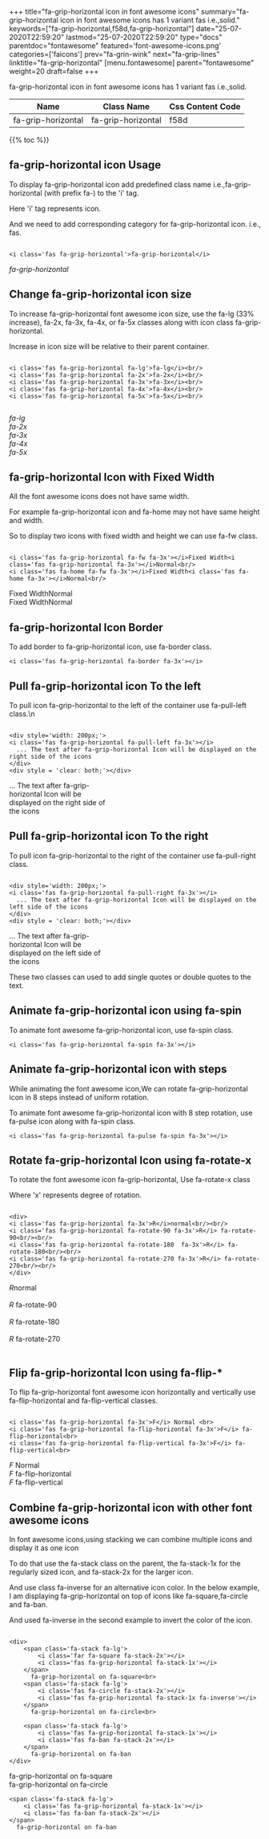 +++
title="fa-grip-horizontal icon in font awesome icons"
summary="fa-grip-horizontal icon in font awesome icons has 1 variant fas i.e.,solid."
keywords=["fa-grip-horizontal,f58d,fa-grip-horizontal"]
date="25-07-2020T22:59:20"
lastmod="25-07-2020T22:59:20"
type="docs"
parentdoc="fontawesome"
featured='font-awesome-icons.png'
categories=['faicons']
prev="fa-grin-wink"
next="fa-grip-lines"
linktitle="fa-grip-horizontal"
[menu.fontawesome]
parent="fontawesome"
weight=20
draft=false
+++


fa-grip-horizontal icon in font awesome icons has 1 variant fas i.e.,solid.

<div class='table-responsive'><table class='table'><thead><tr><th>Name</th><th>Class Name</th><th>Css Content Code</th></tr></thead><tbody><tr><td>fa-grip-horizontal</td><td>fa-grip-horizontal</td><td>f58d</td></tr></tbody></table></div>


{{% toc %}}


## fa-grip-horizontal icon Usage

To display fa-grip-horizontal icon add predefined class name i.e.,fa-grip-horizontal (with prefix fa-) to the 'i' tag.

Here 'i' tag represents icon.

And we need to add corresponding category for fa-grip-horizontal icon. i.e., fas.


```

<i class='fas fa-grip-horizontal'>fa-grip-horizontal</i>
```

<i class='fas fa-grip-horizontal'>fa-grip-horizontal</i>




## Change fa-grip-horizontal icon size
To increase fa-grip-horizontal font awesome icon size, use the fa-lg (33% increase), fa-2x, fa-3x, fa-4x, or fa-5x classes along with icon class fa-grip-horizontal.

Increase in icon size will be relative to their parent container. 

```

<i class='fas fa-grip-horizontal fa-lg'>fa-lg</i><br/>
<i class='fas fa-grip-horizontal fa-2x'>fa-2x</i><br/>
<i class='fas fa-grip-horizontal fa-3x'>fa-3x</i><br/>
<i class='fas fa-grip-horizontal fa-4x'>fa-4x</i><br/>
<i class='fas fa-grip-horizontal fa-5x'>fa-5x</i><br/>
            
```

<i class='fas fa-grip-horizontal fa-lg'>fa-lg</i><br/>
<i class='fas fa-grip-horizontal fa-2x'>fa-2x</i><br/>
<i class='fas fa-grip-horizontal fa-3x'>fa-3x</i><br/>
<i class='fas fa-grip-horizontal fa-4x'>fa-4x</i><br/>
<i class='fas fa-grip-horizontal fa-5x'>fa-5x</i><br/>
            



## fa-grip-horizontal Icon with Fixed Width 

All the font awesome icons does not have same width.

For example fa-grip-horizontal icon and fa-home may not have same height and width.

So to display two icons with fixed width and height we can use fa-fw class.


```

<i class='fas fa-grip-horizontal fa-fw fa-3x'></i>Fixed Width<i class='fas fa-grip-horizontal fa-3x'></i>Normal<br/>
<i class='fas fa-home fa-fw fa-3x'></i>Fixed Width<i class='fas fa-home fa-3x'></i>Normal<br/>
```

<i class='fas fa-grip-horizontal fa-fw fa-3x'></i>Fixed Width<i class='fas fa-grip-horizontal fa-3x'></i>Normal<br/>
<i class='fas fa-home fa-fw fa-3x'></i>Fixed Width<i class='fas fa-home fa-3x'></i>Normal<br/>



## fa-grip-horizontal Icon Border 

To add border to fa-grip-horizontal icon, use fa-border class.


```
<i class='fas fa-grip-horizontal fa-border fa-3x'></i>

```
<i class='fas fa-grip-horizontal fa-border fa-3x'></i>





## Pull fa-grip-horizontal icon To the left

To pull icon fa-grip-horizontal to the left of the container use fa-pull-left class.\n

```

<div style='width: 200px;'>
<i class='fas fa-grip-horizontal fa-pull-left fa-3x'></i>
  ... The text after fa-grip-horizontal Icon will be displayed on the right side of the icons
</div>
<div style = 'clear: both;'></div>
```

<div style='width: 200px;'>
<i class='fas fa-grip-horizontal fa-pull-left fa-3x'></i>
  ... The text after fa-grip-horizontal Icon will be displayed on the right side of the icons
</div>
<div style = 'clear: both;'></div>




## Pull fa-grip-horizontal icon To the right
To pull icon fa-grip-horizontal to the right of the container use fa-pull-right class.

```

<div style='width: 200px;'>
<i class='fas fa-grip-horizontal fa-pull-right fa-3x'></i>
  ... The text after fa-grip-horizontal Icon will be displayed on the left side of the icons
</div>
<div style = 'clear: both;'></div>
```

<div style='width: 200px;'>
<i class='fas fa-grip-horizontal fa-pull-right fa-3x'></i>
  ... The text after fa-grip-horizontal Icon will be displayed on the left side of the icons
</div>
<div style = 'clear: both;'></div>

These two classes can used to add single quotes or double quotes to the text.


## Animate fa-grip-horizontal icon using fa-spin
To animate font awesome fa-grip-horizontal icon, use fa-spin class.

```
<i class='fas fa-grip-horizontal fa-spin fa-3x'></i>
```
<i class='fas fa-grip-horizontal fa-spin fa-3x'></i>




## Animate fa-grip-horizontal icon with steps
While animating the font awesome icon,We can rotate fa-grip-horizontal icon in 8 steps instead of uniform rotation.

To animate font awesome fa-grip-horizontal icon with 8 step rotation, use fa-pulse icon along with fa-spin class.


```
<i class='fas fa-grip-horizontal fa-pulse fa-spin fa-3x'></i>

```
<i class='fas fa-grip-horizontal fa-pulse fa-spin fa-3x'></i>





## Rotate fa-grip-horizontal Icon using fa-rotate-x
To rotate the font awesome icon fa-grip-horizontal, Use fa-rotate-x class

Where 'x' represents degree of rotation.


```

<div>
<i class='fas fa-grip-horizontal fa-3x'>R</i>normal<br/><br/>
<i class='fas fa-grip-horizontal fa-rotate-90 fa-3x'>R</i> fa-rotate-90<br/><br/> 
<i class='fas fa-grip-horizontal fa-rotate-180  fa-3x'>R</i> fa-rotate-180<br/><br/> 
<i class='fas fa-grip-horizontal fa-rotate-270 fa-3x'>R</i> fa-rotate-270<br/><br/>
</div>
```

<div>
<i class='fas fa-grip-horizontal fa-3x'>R</i>normal<br/><br/>
<i class='fas fa-grip-horizontal fa-rotate-90 fa-3x'>R</i> fa-rotate-90<br/><br/> 
<i class='fas fa-grip-horizontal fa-rotate-180  fa-3x'>R</i> fa-rotate-180<br/><br/> 
<i class='fas fa-grip-horizontal fa-rotate-270 fa-3x'>R</i> fa-rotate-270<br/><br/>
</div>




## Flip fa-grip-horizontal Icon using fa-flip-*
To flip fa-grip-horizontal font awesome icon horizontally and vertically use fa-flip-horizontal and fa-flip-vertical classes. 

```

<i class='fas fa-grip-horizontal fa-3x'>F</i> Normal <br>
<i class='fas fa-grip-horizontal fa-flip-horizontal fa-3x'>F</i> fa-flip-horizontal<br>
<i class='fas fa-grip-horizontal fa-flip-vertical fa-3x'>F</i> fa-flip-vertical<br>
```

<i class='fas fa-grip-horizontal fa-3x'>F</i> Normal <br>
<i class='fas fa-grip-horizontal fa-flip-horizontal fa-3x'>F</i> fa-flip-horizontal<br>
<i class='fas fa-grip-horizontal fa-flip-vertical fa-3x'>F</i> fa-flip-vertical<br>




## Combine fa-grip-horizontal icon with other font awesome icons
In font awesome icons,using stacking we can combine multiple icons and display it as one icon 

To do that use the fa-stack class on the parent, the fa-stack-1x for the regularly sized icon, and fa-stack-2x for the larger icon.

And use class fa-inverse for an alternative icon color. 
In the below example, I am displaying fa-grip-horizontal on top of icons like fa-square,fa-circle and fa-ban.

And used fa-inverse in the second example to invert the color of the icon.

```

<div>
    <span class='fa-stack fa-lg'>
        <i class='far fa-square fa-stack-2x'></i>
        <i class='fas fa-grip-horizontal fa-stack-1x'></i>
    </span>
      fa-grip-horizontal on fa-square<br>
    <span class='fa-stack fa-lg'>
        <i class='fas fa-circle fa-stack-2x'></i>
        <i class='fas fa-grip-horizontal fa-stack-1x fa-inverse'></i>
    </span>
      fa-grip-horizontal on fa-circle<br>

    <span class='fa-stack fa-lg'>
        <i class='fas fa-grip-horizontal fa-stack-1x'></i>
        <i class='fas fa-ban fa-stack-2x'></i>
    </span>
      fa-grip-horizontal on fa-ban
</div>
```

<div>
    <span class='fa-stack fa-lg'>
        <i class='far fa-square fa-stack-2x'></i>
        <i class='fas fa-grip-horizontal fa-stack-1x'></i>
    </span>
      fa-grip-horizontal on fa-square<br>
    <span class='fa-stack fa-lg'>
        <i class='fas fa-circle fa-stack-2x'></i>
        <i class='fas fa-grip-horizontal fa-stack-1x fa-inverse'></i>
    </span>
      fa-grip-horizontal on fa-circle<br>

    <span class='fa-stack fa-lg'>
        <i class='fas fa-grip-horizontal fa-stack-1x'></i>
        <i class='fas fa-ban fa-stack-2x'></i>
    </span>
      fa-grip-horizontal on fa-ban
</div>






